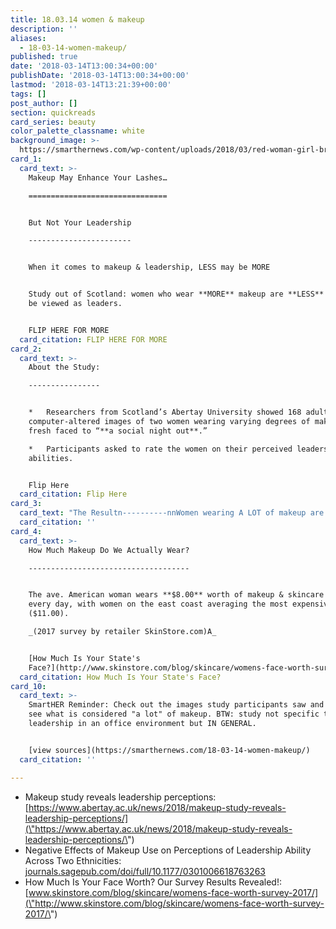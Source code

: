 ```yaml
---
title: 18.03.14 women & makeup
description: ''
aliases:
  - 18-03-14-women-makeup/
published: true
date: '2018-03-14T13:00:34+00:00'
publishDate: '2018-03-14T13:00:34+00:00'
lastmod: '2018-03-14T13:21:39+00:00'
tags: []
post_author: []
section: quickreads
card_series: beauty
color_palette_classname: white
background_image: >-
  https://smarthernews.com/wp-content/uploads/2018/03/red-woman-girl-brown-scaled.jpg
card_1:
  card_text: >-
    Makeup May Enhance Your Lashes…

    ===============================


    But Not Your Leadership

    -----------------------


    When it comes to makeup & leadership, LESS may be MORE


    Study out of Scotland: women who wear **MORE** makeup are **LESS** likely to
    be viewed as leaders.


    FLIP HERE FOR MORE
  card_citation: FLIP HERE FOR MORE
card_2:
  card_text: >-
    About the Study:

    ----------------


    *   Researchers from Scotland’s Abertay University showed 168 adults
    computer-altered images of two women wearing varying degrees of makeup from
    fresh faced to “**a social night out**.”

    *   Participants asked to rate the women on their perceived leadership
    abilities.


    Flip Here
  card_citation: Flip Here
card_3:
  card_text: "The Resultn----------nnWomen wearing A LOT of makeup are MORE likely to be viewed as poor leadersnn_“**Makeup** **does not enhance a womanax19s dominance by benefiting how we evaluate her in a leadership role.**“_nnDr Christopher Watkins  nLead Researcher"
  card_citation: ''
card_4:
  card_text: >-
    How Much Makeup Do We Actually Wear?

    ------------------------------------


    The ave. American woman wears **$8.00** worth of makeup & skincare products
    every day, with women on the east coast averaging the most expensive face
    ($11.00).  

    _(2017 survey by retailer SkinStore.com)A_


    [How Much Is Your State's
    Face?](http://www.skinstore.com/blog/skincare/womens-face-worth-survey-2017/)
  card_citation: How Much Is Your State's Face?
card_10:
  card_text: >-
    SmartHER Reminder: Check out the images study participants saw and you'll
    see what is considered "a lot" of makeup. BTW: study not specific to
    leadership in an office environment but IN GENERAL.


    [view sources](https://smarthernews.com/18-03-14-women-makeup/)
  card_citation: ''

---
```

*   Makeup study reveals leadership perceptions: [https://www.abertay.ac.uk/news/2018/makeup-study-reveals-leadership-perceptions/](\"https://www.abertay.ac.uk/news/2018/makeup-study-reveals-leadership-perceptions/\")
*   Negative Effects of Makeup Use on Perceptions of Leadership Ability Across Two Ethnicities: [journals.sagepub.com/doi/full/10.1177/0301006618763263](\"http://journals.sagepub.com/doi/full/10.1177/0301006618763263\")
*   How Much Is Your Face Worth? Our Survey Results Revealed!: [www.skinstore.com/blog/skincare/womens-face-worth-survey-2017/](\"http://www.skinstore.com/blog/skincare/womens-face-worth-survey-2017/\")